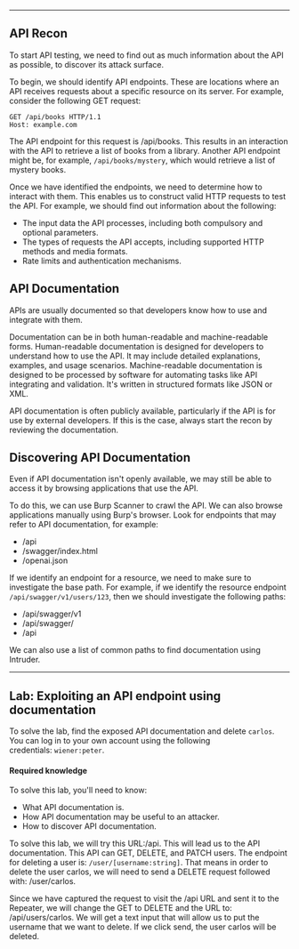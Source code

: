 
---

## API Recon

To start API testing, we need to find out as much information about the API as possible, to discover its attack surface.

To begin, we should identify API endpoints. These are locations where an API receives requests about a specific resource on its server. For example, consider the following GET request:

```
GET /api/books HTTP/1.1
Host: example.com
```
The API endpoint for this request is /api/books. This results in an interaction with the API to retrieve a list of books from a library. Another API endpoint might be, for example, `/api/books/mystery`, which would retrieve a list of mystery books.

Once we have identified the endpoints, we need to determine how to interact with them. This enables us to construct valid HTTP requests to test the API. For example, we should find out information about the following:
- The input data the API processes, including both compulsory and optional parameters.
- The types of requests the API accepts, including supported HTTP methods and media formats.
- Rate limits and authentication mechanisms.

## API Documentation

APIs are usually documented so that developers know how to use and integrate with them.

Documentation can be in both human-readable and machine-readable forms. Human-readable documentation is designed for developers to understand how to use the API. It may include detailed explanations, examples, and usage scenarios. Machine-readable documentation is designed to be processed by software for automating tasks like API integrating and validation. It's written in structured formats like JSON or XML.

API documentation is often publicly available, particularly if the API is for use by external developers. If this is the case, always start the recon by reviewing the documentation.

## Discovering API Documentation

Even if API documentation isn't openly available, we may still be able to access it by browsing applications that use the API. 

To do this, we can use Burp Scanner to crawl the API. We can also browse applications manually using Burp's browser. Look for endpoints that may refer to API documentation, for example:
- /api
- /swagger/index.html
- /openai.json

If we identify an endpoint for a resource, we need to make sure to investigate the base path. For example, if we identify the resource endpoint `/api/swagger/v1/users/123`, then we should investigate the following paths:
- /api/swagger/v1
- /api/swagger/
- /api

We can also use a list of common paths to find documentation using Intruder.

---

## Lab: Exploiting an API endpoint using documentation


To solve the lab, find the exposed API documentation and delete `carlos`. You can log in to your own account using the following credentials: `wiener:peter`.

#### Required knowledge

To solve this lab, you'll need to know:

- What API documentation is.
- How API documentation may be useful to an attacker.
- How to discover API documentation.

To solve this lab, we will try this URL:/api. This will lead us to the API documentation. This API can GET, DELETE, and PATCH users.
The endpoint for deleting a user is: `/user/[username:string]`. That means in order to delete the user carlos, we will need to send a DELETE request followed with: /user/carlos.

Since we have captured the request to visit the /api URL and sent it to the Repeater, we will change the GET to DELETE and the URL to: /api/users/carlos. We will get a text input that will allow us to put the username that we want to delete. If we click send, the user carlos will be deleted. 